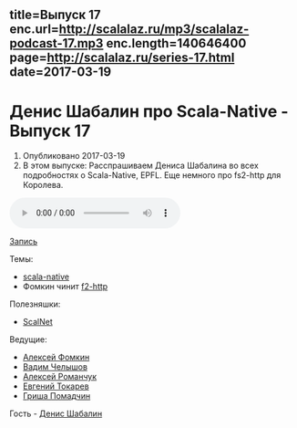 title=Выпуск 17
enc.url=http://scalalaz.ru/mp3/scalalaz-podcast-17.mp3
enc.length=140646400
page=http://scalalaz.ru/series-17.html
date=2017-03-19
----
# Денис Шабалин про Scala-Native - Выпуск 17
1. Опубликовано 2017-03-19
2. В этом выпуске: Расспрашиваем Дениса Шабалина во всех подробностях о Scala-Native, EPFL. Еще немного про fs2-http для Королева.

<audio controls="" class="audio-panel">
    <source src="http://scalalaz.ru/mp3/scalalaz-podcast-17.mp3" type="audio/mpeg">
</audio>

[Запись](http://scalalaz.ru/mp3/scalalaz-podcast-17.mp3)

Темы:

- [scala-native](http://www.scala-native.org/en/latest/)
- Фомкин чинит [f2-http](https://github.com/Spinoco/fs2-http)

Полезняшки:

- [ScalNet](https://github.com/deeplearning4j/ScalNet)

Ведущие:

- [Алексей Фомкин](http://github.com/fomkin)
- [Вадим Челышов](http://github.com/dos65)
- [Алексей Романчук](http://github.com/13h3r)
- [Евгений Токарев](http://github.com/strobe)
- [Гриша Помадчин](https://github.com/pomadchin)

Гость - [Денис Шабалин](https://github.com/densh)
